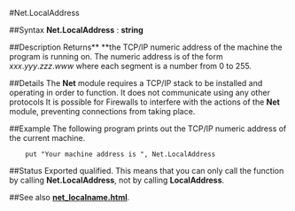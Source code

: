 
#Net.LocalAddress

##Syntax
**Net.LocalAddress** : **string**



##Description
Returns** **the TCP/IP numeric address of the machine the program is running on. The numeric address is of the form *xxx*.*yyy*.*zzz*.*www* where each segment is a number from 0 to 255.



##Details
The **Net** module requires a TCP/IP stack to be installed and operating in order to function. It does not communicate using any other protocols
It is possible for Firewalls to interfere with the actions of the **Net** module, preventing connections from taking place.



##Example
The following program prints out the TCP/IP numeric address of the current machine.


        put "Your machine address is ", Net.LocalAddress
##Status
Exported qualified.
This means that you can only call the function by calling **Net.LocalAddress**, not by calling **LocalAddress**.



##See also
**[net_localname.html](Net.LocalName)**.


